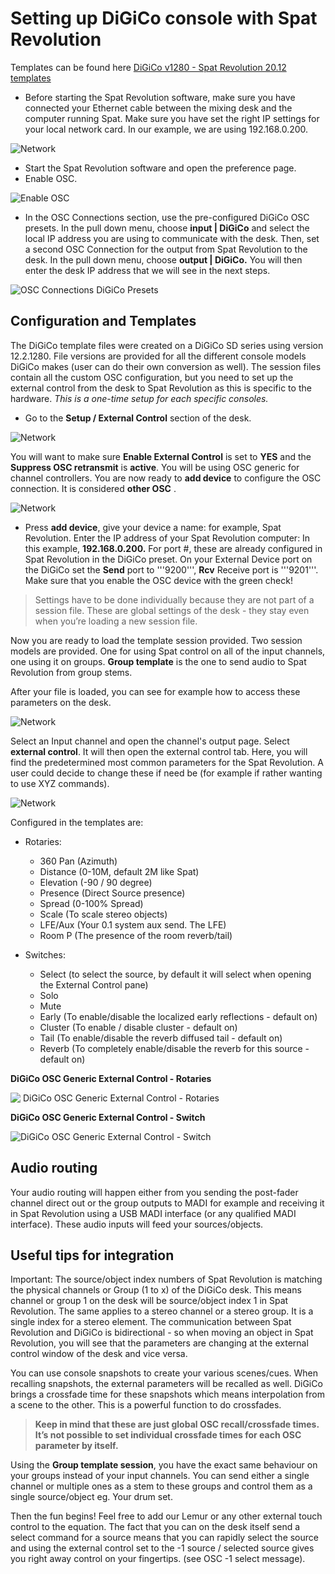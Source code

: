 # Setting up DiGiCo console with Spat Revolution

Templates can be found here
[DiGiCo v1280 - Spat Revolution 20.12 templates](https://public.3.basecamp.com/p/84sDispYRgMSyX1WQVDwMzxT)

* Before starting the Spat Revolution software, make sure you have connected your Ethernet cable between the mixing desk and the computer running Spat. Make sure you have set the right IP settings for your local network card. In our example, we are using 192.168.0.200.

![Network](include/Digico_1.png) 

* Start the Spat Revolution software and open the preference page.
* Enable OSC.

![Enable OSC](include/Digico_2.png) 

* In the OSC Connections section, use the pre-configured DiGiCo OSC presets. In the pull down menu, choose **input | DiGiCo** and select the local IP address you are using to communicate with the desk. Then, set a second OSC Connection for the output from Spat Revolution to the desk. In the pull down menu, choose **output | DiGiCo.** You will then enter the desk IP address that we will see in the next steps. 

![OSC Connections DiGiCo Presets](include/Digico_3.png) 

## Configuration and Templates

The DiGiCo template files were created on a DiGiCo SD series using version 12.2.1280. File versions are provided for all the different console models DiGiCo makes (user can do their own conversion as well). The session files contain all the custom OSC configuration, but you need to set up the external control from the desk to Spat Revolution as this is specific to the hardware.  _This is a one-time setup for each specific consoles._
 
* Go to the **Setup / External Control** section of the desk.

![Network](include/Digico_4.png) 


You will want to make sure **Enable External Control** is set to **YES** and the **Suppress OSC retransmit** is **active**. You will be using OSC generic for channel controllers. You are now ready to **add device** to configure the OSC connection. It is considered **other OSC** .

![Network](include/Digico_5.png) 


* Press **add device**, give your device a name: for example, Spat Revolution. Enter the IP address of your Spat Revolution computer: In this example, **192.168.0.200.** For port #, these are already configured in Spat Revolution in the DiGiCo preset. On your External Device port on the DiGiCo set the **Send** port to '''9200''', **Rcv** Receive port is '''9201'''. Make sure that you enable the OSC device with the green check!

> Settings have to be done individually because they are not part of a session file. These are global settings of the desk - they stay even when you’re loading a new session file.

Now you are ready to load the template session provided. Two session models are provided. One for using Spat control on all of the input channels, one using it on groups. **Group template** is the one to send audio to Spat Revolution from group stems. 

After your file is loaded, you can see for example how to access these parameters on the desk.

![Network](include/Digico_6.png) 


Select an Input channel and open the channel's output page. Select **external control**. It will then open the external control tab. Here, you will find the predetermined most common parameters for the Spat Revolution. A user could decide to change these if need be (for example if rather wanting to use XYZ commands).

![Network](include/Digico_7.png) 

Configured in the templates are:

- Rotaries:
  - 360 Pan (Azimuth)
  - Distance (0-10M, default 2M like Spat)
  - Elevation (-90 / 90 degree)
  - Presence (Direct Source presence)
  - Spread (0-100% Spread)
  - Scale (To scale stereo objects)
  - LFE/Aux (Your 0.1 system aux send. The LFE)
  - Room P (The presence of the room reverb/tail)
 
- Switches:
  - Select (to select the source, by default it will select when opening the External Control pane)
  - Solo 
  - Mute
  - Early (To enable/disable the localized early reflections - default on)
  - Cluster (To enable / disable cluster - default on)
  - Tail (To enable/disable the reverb diffused tail - default on)
  - Reverb (To completely enable/disable the reverb for this source - default on)


**​DiGiCo OSC Generic External Control - Rotaries**

![​      DiGiCo OSC Generic External Control - Rotaries
](include/Digico_8.png) 

**DiGiCo OSC Generic External Control - Switch**

![ DiGiCo OSC Generic External Control - Switch](include/Digico_9.png) 

## Audio routing

Your audio routing will happen either from you sending the post-fader channel direct out or the group outputs to MADI for example and receiving it in Spat Revolution using a USB MADI interface (or any qualified MADI interface). These audio inputs will feed your sources/objects.

## Useful tips for integration

Important: The source/object index numbers of Spat Revolution is matching the physical channels or Group (1 to x) of the DiGiCo desk. This means channel or group 1 on the desk will be source/object index 1 in Spat Revolution. The same applies to a stereo channel or a stereo group. It is a single index for a stereo element. The communication between Spat Revolution and DiGiCo is bidirectional - so when moving an object in Spat Revolution, you will see that the parameters are changing at the external control window of the desk and vice versa.

You can use console snapshots to create your various scenes/cues. When recalling snapshots, the external parameters will be recalled as well. DiGiCo brings a crossfade time for these snapshots which means interpolation from a scene to the other. This is a powerful function to do crossfades.

> **Keep in mind that these are just global OSC recall/crossfade times. It’s not possible to set individual crossfade times for each OSC parameter by itself.**

Using the **Group template session**, you have the exact same behaviour on your groups instead of your input channels. You can send either a single channel or multiple ones as a stem to these groups and control them as a single source/object eg. Your drum set.

Then the fun begins! Feel free to add our Lemur or any other external touch control to the equation. The fact that you can on the desk itself send a select command for a source means that you can rapidly select the source and using the external control set to the -1 source / selected source gives you right away control on your fingertips. (see OSC -1 select message).